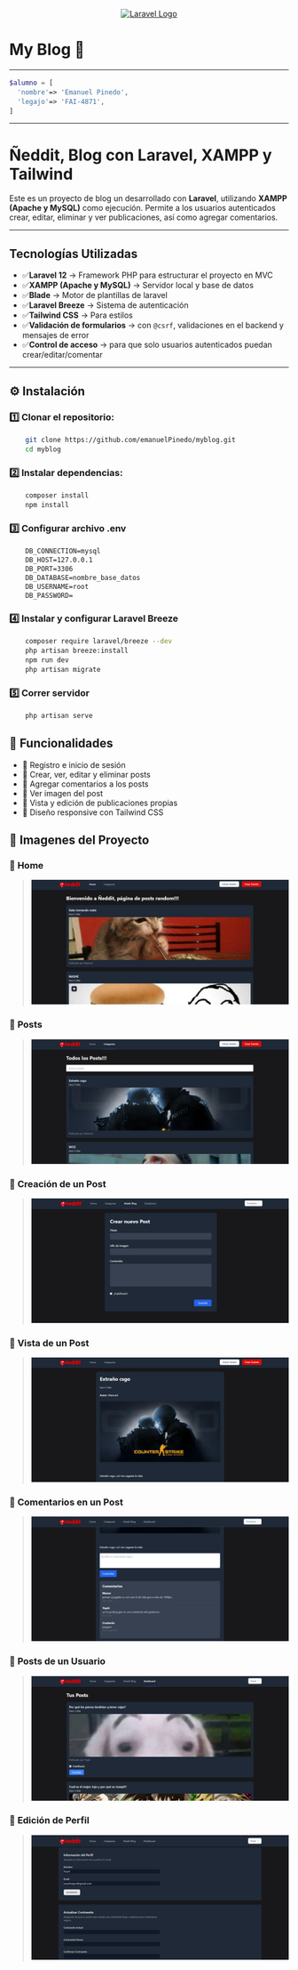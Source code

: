 <p align="center"><a href="https://laravel.com" target="_blank"><img src="https://raw.githubusercontent.com/laravel/art/master/logo-lockup/5%20SVG/2%20CMYK/1%20Full%20Color/laravel-logolockup-cmyk-red.svg" width="400" alt="Laravel Logo"></a></p>

# My Blog 📝

<hr>

```php
$alumno = [
  'nombre'=> 'Emanuel Pinedo',
  'legajo'=> 'FAI-4871',
]
```

<hr>

# Ñeddit, Blog con Laravel, XAMPP y Tailwind

Este es un proyecto de blog un desarrollado con **Laravel**, utilizando **XAMPP (Apache y MySQL)** como ejecución. Permite a los usuarios autenticados crear, editar, eliminar y ver publicaciones, así como agregar comentarios.

<hr>

## Tecnologías Utilizadas
- ✅**Laravel 12** → Framework PHP para estructurar el proyecto en MVC
- ✅**XAMPP (Apache y MySQL)** → Servidor local y base de datos
- ✅**Blade** → Motor de plantillas de laravel
- ✅**Laravel Breeze** → Sistema de autenticación
- ✅**Tailwind CSS** → Para estilos
- ✅**Validación de formularios** → con `@csrf`, validaciones en el backend y mensajes de error
- ✅**Control de acceso** → para que solo usuarios autenticados puedan crear/editar/comentar

<hr>

## ⚙️ Instalación

### 1️⃣ Clonar el repositorio:
```bash
    git clone https://github.com/emanuelPinedo/myblog.git
    cd myblog
 ```

### 2️⃣ Instalar dependencias:
```bash
    composer install
    npm install 
```

### 3️⃣ Configurar archivo .env
```.env
    DB_CONNECTION=mysql
    DB_HOST=127.0.0.1
    DB_PORT=3306
    DB_DATABASE=nombre_base_datos
    DB_USERNAME=root
    DB_PASSWORD=
```

### 4️⃣ Instalar y configurar Laravel Breeze
```bash
    composer require laravel/breeze --dev
    php artisan breeze:install
    npm run dev
    php artisan migrate
```
### 5️⃣ Correr servidor
```bash
    php artisan serve
```


## 📝 Funcionalidades
- 🔹 Registro e inicio de sesión
- 🔹 Crear, ver, editar y eliminar posts
- 🔹 Agregar comentarios a los posts
- 🔹 Ver imagen del post
- 🔹 Vista y edición de publicaciones propias
- 🔹 Diseño responsive con Tailwind CSS

## 📸 Imagenes del Proyecto

### 🔹 **Home**

> ![Home Page](public/imgs/Home.png)

### 🔹 **Posts**

> ![Posts Page](public/imgs/Posts.png)

### 🔹 **Creación de un Post**

> ![Formulario Crear Post](public/imgs/Create.png)

### 🔹 **Vista de un Post**

> ![Vista Post](public/imgs/PostView.png)

### 🔹 **Comentarios en un Post**

> ![Comentarios](public/imgs/Comentarios.png)

### 🔹 **Posts de un Usuario**

> ![Posts de un Usuario](public/imgs/PostsUser.png)

### 🔹 **Edición de Perfil**

> ![Editar Perfil](public/imgs/Perfil.png)